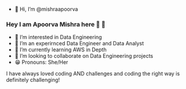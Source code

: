 - 👋 Hi, I’m @mishraapoorva


### Hey I am Apoorva Mishra here 👋 👋
- 👀 I’m interested in Data Engineering
- 🌱 I’m an experirnced Data Engineer and Data Analyst
- 🌱 I’m currently learning AWS in Depth
- 💞️ I’m looking to collaborate on Data Engineering projects
- :grin: Pronouns: She/Her

I have always loved coding AND challenges and coding the right way is definitely challenging!

</br>
